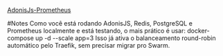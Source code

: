 [AdonisJs-Prometheus](https://github.com/Julien-R44/adonisjs-prometheus)

#Notes
Como você está rodando AdonisJS, Redis, PostgreSQL e Prometheus localmente e está testando, o mais prático é usar:
docker-compose up -d --scale app=3
Isso já ativa o balanceamento round-robin automático pelo Traefik, sem precisar migrar pro Swarm.

